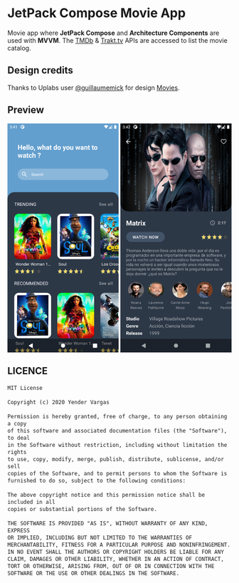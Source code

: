 JetPack Compose Movie App
==========================

Movie app where **JetPack Compose** and **Architecture Components**
are used with **MVVM**. The
[TMDb](https://www.themoviedb.org/?language=es) &
[Trakt.tv](https://trakt.tv/) APIs are accessed to list the movie
catalog.

## Design credits
Thanks to Uplabs user
[@guillaumemick](https://www.uplabs.com/guillaumemick) for design
[Movies](https://www.uplabs.com/posts/movies-e0f9c1ea-a644-4666-857b-10933c4089ca).

## Preview
<div style="display:flex;">
<img src="Screenshot-home.png" alt="screenshot-home" width="250" />
&nbsp;
<img src="Screenshot-movie-detail.png" alt="screenshot-home" width="250" />
</div>

## LICENCE
````
MIT License

Copyright (c) 2020 Yender Vargas

Permission is hereby granted, free of charge, to any person obtaining a copy
of this software and associated documentation files (the "Software"), to deal
in the Software without restriction, including without limitation the rights
to use, copy, modify, merge, publish, distribute, sublicense, and/or sell
copies of the Software, and to permit persons to whom the Software is
furnished to do so, subject to the following conditions:

The above copyright notice and this permission notice shall be included in all
copies or substantial portions of the Software.

THE SOFTWARE IS PROVIDED "AS IS", WITHOUT WARRANTY OF ANY KIND, EXPRESS
OR IMPLIED, INCLUDING BUT NOT LIMITED TO THE WARRANTIES OF
MERCHANTABILITY, FITNESS FOR A PARTICULAR PURPOSE AND NONINFRINGEMENT.
IN NO EVENT SHALL THE AUTHORS OR COPYRIGHT HOLDERS BE LIABLE FOR ANY
CLAIM, DAMAGES OR OTHER LIABILITY, WHETHER IN AN ACTION OF CONTRACT,
TORT OR OTHERWISE, ARISING FROM, OUT OF OR IN CONNECTION WITH THE
SOFTWARE OR THE USE OR OTHER DEALINGS IN THE SOFTWARE.
````